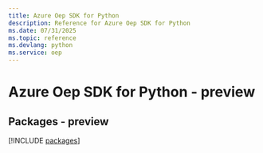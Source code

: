 ```yaml
---
title: Azure Oep SDK for Python
description: Reference for Azure Oep SDK for Python
ms.date: 07/31/2025
ms.topic: reference
ms.devlang: python
ms.service: oep
---
```

# Azure Oep SDK for Python - preview
## Packages - preview
[!INCLUDE [packages](oep-index.md)]